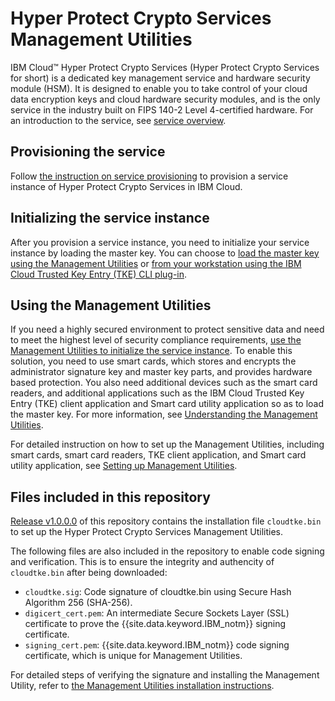 # Hyper Protect Crypto Services Management Utilities

IBM Cloud™ Hyper Protect Crypto Services (Hyper Protect Crypto Services for short) is a dedicated key management service and hardware security module (HSM). It is designed to enable you to take control of your cloud data encryption keys and cloud hardware security modules, and is the only service in the industry built on FIPS 140-2 Level 4-certified hardware. For an introduction to the service, see [service overview](https://cloud.ibm.com/docs/services/hs-crypto?topic=hs-crypto-overview).

## Provisioning the service
Follow [the instruction on service provisioning](https://cloud.ibm.com/docs/services/hs-crypto?topic=hs-crypto-provision) to provision a service instance of Hyper Protect Crypto Services in IBM Cloud.

## Initializing the service instance
After you provision a service instance, you need to initialize your service instance by loading the master key. You can choose to [load the master key using the Management Utilities](https://cloud.ibm.com/docs/services/hs-crypto?topic=hs-crypto-initialize-hsm-management-utilities) or [from your workstation using the IBM Cloud Trusted Key Entry (TKE) CLI plug-in](https://cloud.ibm.com/docs/services/hs-crypto?topic=hs-crypto-initialize-hsm).

## Using the Management Utilities
If you need a highly secured environment to protect sensitive data and need to meet the highest level of security compliance requirements, [use the Management Utilities to initialize the service instance](https://cloud.ibm.com/docs/services/hs-crypto?topic=hs-crypto-initialize-hsm-management-utilities). To enable this solution, you need to use smart cards, which stores and encrypts the administrator signature key and master key parts, and provides hardware based protection. You also need additional devices such as the smart card readers, and additional applications such as the IBM Cloud Trusted Key Entry (TKE) client application and Smart card utility application so as to load the master key. For more information, see [Understanding the Management Utilities](https://cloud.ibm.com/docs/services/hs-crypto?topic=hs-crypto-introduce-service#understand-management-utilities).

For detailed instruction on how to set up the Management Utilities, including smart cards, smart card readers, TKE client application, and Smart card utility application, see [Setting up Management Utilities](https://cloud.ibm.com/docs/services/hs-crypto?topic=hs-crypto-prepare-management-utilities).

## Files included in this repository
[Release v1.0.0.0](https://github.com/IBM-Cloud/hpcs-management-utilities/releases) of this repository contains the installation file `cloudtke.bin` to set up the Hyper Protect Crypto Services Management Utilities. 

The following files are also included in the repository to enable code signing and verification. This is to ensure the integrity and authencity of `cloudtke.bin` after being downloaded:
  * `cloudtke.sig`: Code signature of cloudtke.bin using Secure Hash Algorithm 256 (SHA-256).
  * `digicert_cert.pem`: An intermediate Secure Sockets Layer (SSL) certificate to prove the {{site.data.keyword.IBM_notm}} signing certificate.
  * `signing_cert.pem`: {{site.data.keyword.IBM_notm}} code signing certificate, which is unique for Management Utilities.
  
For detailed steps of verifying the signature and installing the Management Utility, refer to [the Management Utilities installation instructions](https://cloud.ibm.com/docs/services/hs-crypto?topic=hs-crypto-prepare-management-utilities#install-management-utility-application).
